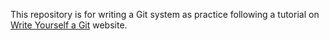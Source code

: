 This repository is for writing a Git system as practice following a tutorial on [Write Yourself a Git](https://wyag.thb.lt/) website.
